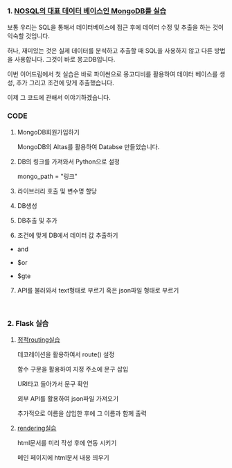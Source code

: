 
### 1. [NOSQL의 대표 데이터 베이스인 MongoDB를 실습](https://github.com/qsdcfd/Year-dream/tree/TIL/Example/MongoDB)

보통 우리는 SQL을 통해서 데이터베이스에 접근 후에 데이터 수정 및 추출을 하는 것이 익숙할 것입니다.

허나, 재미있는 것은 실제 데이터를 분석하고 추출할 때 SQL을 사용하지 않고 다른 방법을 사용합니다. 그것이 바로 몽고DB입니다.

이번 이어드림에서 첫 실습은 바로 파이썬으로 몽고디비를 활용하여 데이터 베이스를 생성, 추가 그리고 조건에 맞게 추출했습니다.

이제 그 코드에 관해서 이야기하겠습니다.


### CODE

1. MongoDB회원가입하기

   MongoDB의 Altas를 활용하여 Databse 만들었습니다.

2. DB의 링크를 가져와서 Python으로 설정

   mongo_path = "링크"
 
3. 라이브러리 호출 및 변수명 할당

4. DB생성

5. DB추출 및 추가

6. 조건에 맞게 DB에서 데이터 값 추출하기

- and

- $or 

- $gte

7. API를 불러와서 text형태로 부르기 혹은 json파일 형태로 부르기



<br>

### 2. Flask 실습

1. [정적routing실습](https://github.com/qsdcfd/Year-dream/blob/TIL/Example/Flask/main%20(1).py)

   데코레이션을 활용하여서 route() 설정

   함수 구문을 활용하여 지정 주소에 문구 삽입

   URI타고 들아가서 문구 확인

   외부 API를 활용하여 json파일 가져오기

   추가적으로 이름을 삽입한 후에 그 이름과 함께 출력

2. [rendering실습](https://github.com/qsdcfd/Year-dream/blob/TIL/Example/Flask/main%20(1).py)

   html문서를 미리 작성 후에 연동 시키기

   메인 페이지에 html문서 내용 띄우기

